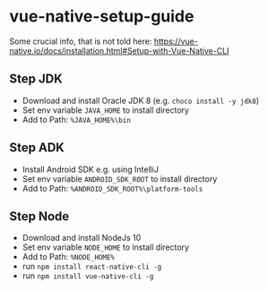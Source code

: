 # vue-native-setup-guide

Some crucial info, that is not told here: https://vue-native.io/docs/installation.html#Setup-with-Vue-Native-CLI

## Step JDK
- Download and install Oracle JDK 8 (e.g. `choco install -y jdk8`)
- Set env variable `JAVA_HOME` to install directory
- Add to Path:  `%JAVA_HOME%\bin`

## Step ADK
- Install Android SDK e.g. using IntelliJ
- Set env variable `ANDROID_SDK_ROOT` to install directory
- Add to Path:  `%ANDROID_SDK_ROOT%\platform-tools`

## Step Node
- Download and install NodeJs 10
- Set env variable `NODE_HOME` to install directory
- Add to Path:  `%NODE_HOME%`
- run `npm install react-native-cli -g`
- run `npm install vue-native-cli -g`
